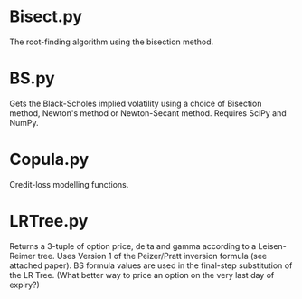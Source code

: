 Bisect.py
=================
The root-finding algorithm using the bisection method.

BS.py
========
Gets the Black-Scholes implied volatility using a choice of Bisection method, Newton's method or Newton-Secant method.
Requires SciPy and NumPy.

Copula.py
=======
Credit-loss modelling functions.

LRTree.py
=======
Returns a 3-tuple of option price, delta and gamma according to a Leisen-Reimer tree.
Uses Version 1 of the Peizer/Pratt inversion formula (see attached paper).
BS formula values are used in the final-step substitution of the LR Tree.
(What better way to price an option on the very last day of expiry?)
